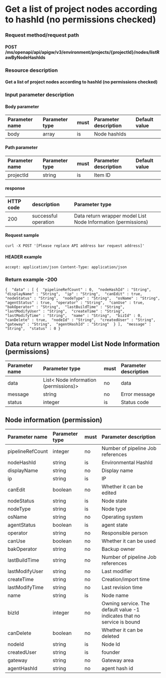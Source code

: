 # Get a list of project nodes according to hashId (no permissions checked)

### Request method/request path

#### POST /ms/openapi/api/apigw/v3/environment/projects/{projectId}/nodes/listRawByNodeHashIds

### Resource description

#### Get a list of project nodes according to hashId (no permissions checked)

### Input parameter description

#### Body parameter

| Parameter name | Parameter type | must | Parameter description | Default value |
| :------------- | :------------- | :--- | :-------------------- | :------------ |
| body           | array          | is   | Node hashIds          |               |

#### Path parameter

| Parameter name | Parameter type | must | Parameter description | Default value |
| :------------- | :------------- | :--- | :-------------------- | :------------ |
| projectId      | string         | is   | Item ID               |               |

#### response

| HTTP code | description          | Parameter type                                               |
| :-------- | :------------------- | :----------------------------------------------------------- |
| 200       | successful operation | Data return wrapper model List Node Information (permissions) |

#### Request sample

```
curl -X POST '[Please replace API address bar request address]' 
```

#### HEADER example

```
accept: application/json Content-Type: application/json 
```

### Return example -200

```
{  "data" : [ {  "pipelineRefCount" : 0,  "nodeHashId" : "String",  "displayName" : "String",  "ip" : "String",  "canEdit" : true,  "nodeStatus" : "String",  "nodeType" : "String",  "osName" : "String",  "agentStatus" : true,  "operator" : "String",  "canUse" : true,  "bakOperator" : "String",  "lastBuildTime" : "String",  "lastModifyUser" : "String",  "createTime" : "String",  "lastModifyTime" : "String",  "name" : "String",  "bizId" : 0,  "canDelete" : true,  "nodeId" : "String",  "createdUser" : "String",  "gateway" : "String",  "agentHashId" : "String"  } ],  "message" : "String",  "status" : 0 } 
```

## Data return wrapper model List Node Information (permissions)

| Parameter name | Parameter type                        | must | Parameter description |
| :------------- | :------------------------------------ | :--- | :-------------------- |
| data           | List< Node information (permissions)> | no   | data                  |
| message        | string                                | no   | Error message         |
| status         | integer                               | is   | Status code           |

## Node information (permission)

| Parameter name   | Parameter type | must | Parameter description                                        |
| :--------------- | :------------- | :--- | :----------------------------------------------------------- |
| pipelineRefCount | integer        | no   | Number of pipeline Job references                            |
| nodeHashId       | string         | is   | Environmental HashId                                         |
| displayName      | string         | no   | Display name                                                 |
| ip               | string         | is   | IP                                                           |
| canEdit          | boolean        | no   | Whether it can be edited                                     |
| nodeStatus       | string         | is   | Node state                                                   |
| nodeType         | string         | is   | Node type                                                    |
| osName           | string         | no   | Operating system                                             |
| agentStatus      | boolean        | is   | agent state                                                  |
| operator         | string         | no   | Responsible person                                           |
| canUse           | boolean        | no   | Whether it can be used                                       |
| bakOperator      | string         | no   | Backup owner                                                 |
| lastBuildTime    | string         | no   | Number of pipeline Job references                            |
| lastModifyUser   | string         | no   | Last modifier                                                |
| createTime       | string         | no   | Creation/import time                                         |
| lastModifyTime   | string         | no   | Last revision time                                           |
| name             | string         | is   | Node name                                                    |
| bizId            | integer        | no   | Owning service. The default value -1 indicates that no service is bound |
| canDelete        | boolean        | no   | Whether it can be deleted                                    |
| nodeId           | string         | is   | Node Id                                                      |
| createdUser      | string         | is   | founder                                                      |
| gateway          | string         | no   | Gateway area                                                 |
| agentHashId      | string         | no   | agent hash id                                                |
